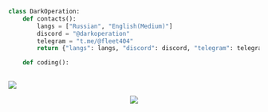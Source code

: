 ```python
class DarkOperation:
    def contacts():
        langs = ["Russian", "English(Medium)"]
        discord = "@darkoperation"
        telegram = "t.me/@fleet404"
        return {"langs": langs, "discord": discord, "telegram": telegram}

    def coding():
        
```

<a href="https://discord.com/users/1063511434740371567" style="text-align: center;"><img src="https://lanyard.cnrad.dev/api/1063511434740371567"></a>

<p align="center">
  <a href="https://skillicons.dev">
    <img src="https://skillicons.dev/icons?i=python,java,idea,pycharm" />
  </a>
</p>
